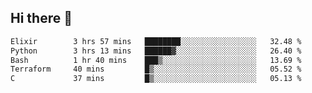 ## Hi there 👋

<!--
**whirlun/whirlun** is a ✨ _special_ ✨ repository because its `README.md` (this file) appears on your GitHub profile.

Here are some ideas to get you started:

- 🔭 I’m currently working on ...
- 🌱 I’m currently learning ...
- 👯 I’m looking to collaborate on ...
- 🤔 I’m looking for help with ...
- 💬 Ask me about ...
- 📫 How to reach me: ...
- 😄 Pronouns: ...
- ⚡ Fun fact: ...
-->
<!--START_SECTION:waka-->

```txt
Elixir        3 hrs 57 mins   ████████░░░░░░░░░░░░░░░░░   32.48 %
Python        3 hrs 13 mins   ██████▓░░░░░░░░░░░░░░░░░░   26.40 %
Bash          1 hr 40 mins    ███▒░░░░░░░░░░░░░░░░░░░░░   13.69 %
Terraform     40 mins         █▒░░░░░░░░░░░░░░░░░░░░░░░   05.52 %
C             37 mins         █▒░░░░░░░░░░░░░░░░░░░░░░░   05.13 %
```

<!--END_SECTION:waka-->
